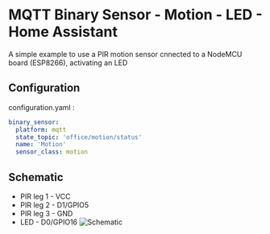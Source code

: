 # MQTT Binary Sensor - Motion - LED -  Home Assistant
A simple example to use a PIR motion sensor cnnected to a NodeMCU board (ESP8266), activating an LED 

## Configuration
configuration.yaml :
```yaml
binary_sensor:
  platform: mqtt
  state_topic: 'office/motion/status'
  name: 'Motion'
  sensor_class: motion
```

## Schematic
- PIR leg 1 - VCC
- PIR leg 2 - D1/GPIO5
- PIR leg 3 - GND
- LED - D0/GPIO16
![Schematic](Schematic.png)
